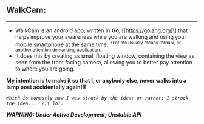 ## WalkCam:
--------------

- WalkCam is an android app, written in __Go__, \[[https://golang.org]\]
that helps improve your awareness while you are walking and using your mobile smartphone at the same time.
<sup> *For me usually means termux, or another attention demanding application. </sup>
- It does this by creating as small floating window, containing the view as seen
from the front facing camera, allowing you to better pay attention to where you are going.

**My intention is to make it so that I, or anybody else, never walks into a lamp post accidentally again!!!**

_*`Which is honestly how I was struck by the idea; or rather: I struck the idea...  ?;\ lol.`*_

***WARNING: Under Active Development; Unstable API***
